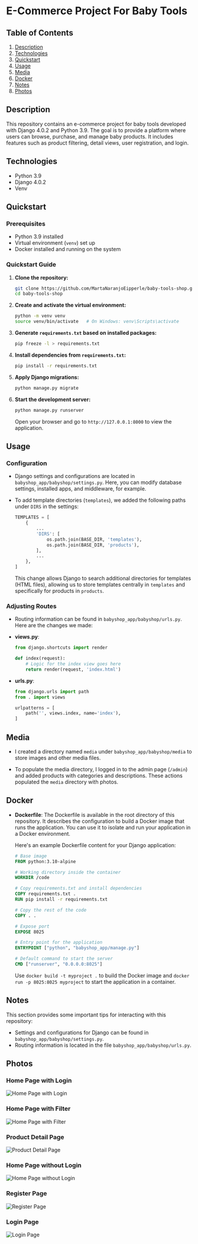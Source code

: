 # E-Commerce Project For Baby Tools

## Table of Contents

1. [Description](#description)
2. [Technologies](#technologies)
3. [Quickstart](#quickstart)
4. [Usage](#usage)
5. [Media](#media)
6. [Docker](#docker)
7. [Notes](#notes)
8. [Photos](#photos)

## Description

This repository contains an e-commerce project for baby tools developed with Django 4.0.2 and Python 3.9. The goal is to provide a platform where users can browse, purchase, and manage baby products. It includes features such as product filtering, detail views, user registration, and login.

## Technologies

- Python 3.9
- Django 4.0.2
- Venv

## Quickstart

### Prerequisites

- Python 3.9 installed
- Virtual environment (`venv`) set up
- Docker installed and running on the system

### Quickstart Guide

1. **Clone the repository:**

    ```sh
    git clone https://github.com/MartaNaranjoEipperle/baby-tools-shop.git
    cd baby-tools-shop
    ```

2. **Create and activate the virtual environment:**

    ```sh
    python -m venv venv
    source venv/bin/activate   # On Windows: venv\Scripts\activate
    ```

3. **Generate `requirements.txt` based on installed packages:**

    ```sh
    pip freeze -l > requirements.txt
    ```

4. **Install dependencies from `requirements.txt`:**

    ```sh
    pip install -r requirements.txt
    ```

5. **Apply Django migrations:**

    ```sh
    python manage.py migrate
    ```

6. **Start the development server:**

    ```sh
    python manage.py runserver
    ```

    Open your browser and go to `http://127.0.0.1:8000` to view the application.

## Usage

### Configuration

- Django settings and configurations are located in `babyshop_app/babyshop/settings.py`. Here, you can modify database settings, installed apps, and middleware, for example.

- To add template directories (`templates`), we added the following paths under `DIRS` in the settings:
    ```python
    TEMPLATES = [
        {
            ...
            'DIRS': [
                os.path.join(BASE_DIR, 'templates'),
                os.path.join(BASE_DIR, 'products'),
            ],
            ...
        },
    ]
    ```
    This change allows Django to search additional directories for templates (HTML files), allowing us to store templates centrally in `templates` and specifically for products in `products`.

### Adjusting Routes

- Routing information can be found in `babyshop_app/babyshop/urls.py`. Here are the changes we made:

- **views.py**:
  ```python
  from django.shortcuts import render

  def index(request):
      # Logic for the index view goes here
      return render(request, 'index.html')
    ```

- **urls.py**:
    ```python
    from django.urls import path
    from . import views

    urlpatterns = [
        path('', views.index, name='index'),
    ]
    ```

## Media

- I created a directory named `media` under `babyshop_app/babyshop/media` to store images and other media files.

- To populate the media directory, I logged in to the admin page (`/admin`) and added products with categories and descriptions. These actions populated the `media` directory with photos.

## Docker

- **Dockerfile**: The Dockerfile is available in the root directory of this repository. It describes the configuration to build a Docker image that runs the application. You can use it to isolate and run your application in a Docker environment.

    Here's an example Dockerfile content for your Django application:

    ```dockerfile
    # Base image
    FROM python:3.10-alpine

    # Working directory inside the container
    WORKDIR /code

    # Copy requirements.txt and install dependencies
    COPY requirements.txt .
    RUN pip install -r requirements.txt

    # Copy the rest of the code
    COPY . .

    # Expose port
    EXPOSE 8025

    # Entry point for the application
    ENTRYPOINT ["python", "babyshop_app/manage.py"]

    # Default command to start the server
    CMD ["runserver", "0.0.0.0:8025"]
    ```

    Use `docker build -t myproject .` to build the Docker image and `docker run -p 8025:8025 myproject` to start the application in a container.

## Notes

This section provides some important tips for interacting with this repository:

- Settings and configurations for Django can be found in `babyshop_app/babyshop/settings.py`.
- Routing information is located in the file `babyshop_app/babyshop/urls.py`.

## Photos

### Home Page with Login

![Home Page with Login](https://github.com/MartaNaranjoEipperle/baby-tools-shop-forked/project_images/capture_20220323080815407.jpeg)

### Home Page with Filter

![Home Page with Filter](https://github.com/MartaNaranjoEipperle/baby-tools-shop/blob/master/project_images/capture_20220323080840305.jpeg)

### Product Detail Page

![Product Detail Page](https://github.com/MartaNaranjoEipperle/baby-tools-shop-forked/blob/master/project_images/capture_20220323080934541.jpg)

### Home Page without Login

![Home Page without Login](https://github.com/MartaNaranjoEipperle/baby-tools-shop-forked/blob/master/project_images/capture_20220323080953570.jpeg)

### Register Page

![Register Page](https://github.com/MartaNaranjoEipperle/baby-tools-shop-forked/blob/master/project_images/capture_20220323081016022.jpg)

### Login Page

![Login Page](https://github.com/MartaNaranjoEipperle/baby-tools-shop-forked/blob/master/project_images/capture_20220323081044867.jpg)
